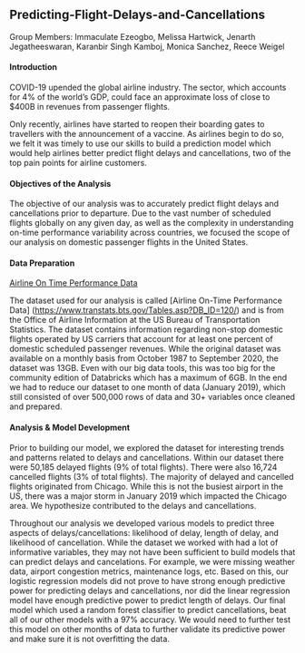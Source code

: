 ## Predicting-Flight-Delays-and-Cancellations

Group Members: Immaculate Ezeogbo, Melissa Hartwick, Jenarth Jegatheeswaran, Karanbir Singh Kamboj, Monica Sanchez, Reece Weigel


#### Introduction
COVID-19 upended the global airline industry. The sector, which accounts for 4% of the world’s GDP, could face an approximate loss of close to $400B in revenues from passenger flights. 

Only recently, airlines have started to reopen their boarding gates to travellers with the announcement of a vaccine. As airlines begin to do so, we felt it was timely to use our skills to build a prediction model which would help airlines better predict flight delays and cancellations, two of the top pain points for airline customers. 



#### Objectives of the Analysis
The objective of our analysis was to accurately predict flight delays and cancellations prior to departure. Due to the vast number of scheduled flights globally on any given day, as well as the complexity in understanding on-time performance variability across countries, we focused the scope of our analysis on domestic passenger flights in the United States. 



#### Data Preparation
[Airline On Time Performance Data](https://www.transtats.bts.gov/Tables.asp?DB_ID=120/)


The dataset used for our analysis is called [Airline On-Time Performance Data] (https://www.transtats.bts.gov/Tables.asp?DB_ID=120/) and is from the Office of Airline Information at the US Bureau of Transportation Statistics. The dataset contains information regarding non-stop domestic flights operated by US carriers that account for at least one percent of domestic scheduled passenger revenues. While the original dataset was available on a monthly basis from October 1987 to September 2020, the dataset was 13GB. Even with our big data tools, this was too big for the community edition of Databricks which has a maximum of 6GB. In the end we had to reduce our dataset to one month of data (January 2019), which still consisted of over 500,000 rows of data and 30+ variables once cleaned and prepared. 


#### Analysis & Model Development
Prior to building our model, we explored the dataset for interesting trends and patterns related to delays and cancellations. Within our dataset there were 50,185 delayed flights (9% of total flights). There were also 16,724 cancelled flights (3% of total flights). The majority of delayed and cancelled flights originated from Chicago. While this is not the busiest airport in the US, there was a major storm in January 2019 which impacted the Chicago area. We hypothesize contributed to the delays and cancellations. 

Throughout our analysis we developed various models to predict three aspects of delays/cancellations: likelihood of delay, length of delay, and likelihood of cancellation. While the dataset we worked with had a lot of informative variables, they may not have been sufficient to build models that can predict delays and cancelations. For example, we were missing weather data, airport congestion metrics, maintenance logs, etc. Based on this, our logistic regression models did not prove to have strong enough predictive power for predicting delays and cancellations, nor did the linear regression model have enough predictive power to predict length of delays. Our final model which used a random forest classifier to predict cancellations, beat all of our other models with a 97% accuracy. We would need to further test this model on other months of data to further validate its predictive power and make sure it is not overfitting the data.
